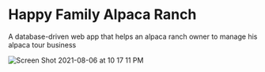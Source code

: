# Happy Family Alpaca Ranch
A database-driven web app that helps an alpaca ranch owner to manage his alpaca tour business

![Screen Shot 2021-08-06 at 10 17 11 PM](https://user-images.githubusercontent.com/13109013/128588975-b28786a9-b02c-4bc9-9f78-1298d1562a12.png)
